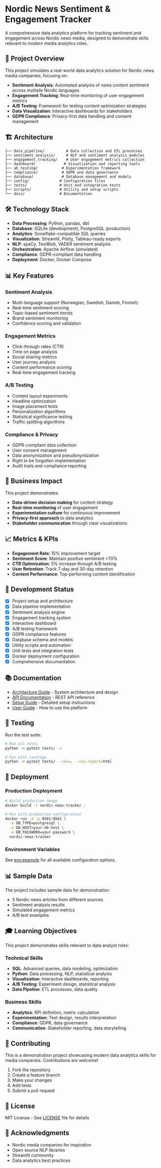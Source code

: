 # Nordic News Sentiment & Engagement Tracker

A comprehensive data analytics platform for tracking sentiment and engagement across Nordic news media, designed to demonstrate skills relevant to modern media analytics roles.

## 🎯 Project Overview

This project simulates a real-world data analytics solution for Nordic news media companies, focusing on:

- **Sentiment Analysis**: Automated analysis of news content sentiment across multiple Nordic languages
- **Engagement Tracking**: Real-time monitoring of user engagement metrics
- **A/B Testing**: Framework for testing content optimization strategies
- **Data Visualization**: Interactive dashboards for stakeholders
- **GDPR Compliance**: Privacy-first data handling and consent management

## 🏗️ Architecture

```
├── data_pipeline/          # Data collection and ETL processes
├── sentiment_analysis/     # NLP and sentiment analysis modules
├── engagement_tracking/    # User engagement metrics collection
├── dashboard/             # Visualization and reporting tools
├── ab_testing/           # Experimentation framework
├── compliance/           # GDPR and data governance
├── database/             # Database management and models
├── config/              # Configuration files
├── tests/               # Unit and integration tests
├── scripts/             # Utility and setup scripts
└── docs/                # Documentation
```

## 🛠️ Technology Stack

- **Data Processing**: Python, pandas, dbt
- **Database**: SQLite (development), PostgreSQL (production)
- **Analytics**: Snowflake-compatible SQL queries
- **Visualization**: Streamlit, Plotly, Tableau-ready exports
- **NLP**: spaCy, TextBlob, VADER sentiment analysis
- **Orchestration**: Apache Airflow (simulated)
- **Compliance**: GDPR-compliant data handling
- **Deployment**: Docker, Docker Compose

## 📊 Key Features

### Sentiment Analysis
- Multi-language support (Norwegian, Swedish, Danish, Finnish)
- Real-time sentiment scoring
- Topic-based sentiment trends
- Brand sentiment monitoring
- Confidence scoring and validation

### Engagement Metrics
- Click-through rates (CTR)
- Time on page analysis
- Social sharing metrics
- User journey analysis
- Content performance scoring
- Real-time engagement tracking

### A/B Testing
- Content layout experiments
- Headline optimization
- Image placement tests
- Personalization algorithms
- Statistical significance testing
- Traffic splitting algorithms

### Compliance & Privacy
- GDPR-compliant data collection
- User consent management
- Data anonymization and pseudonymization
- Right to be forgotten implementation
- Audit trails and compliance reporting

## 🎯 Business Impact

This project demonstrates:
- **Data-driven decision making** for content strategy
- **Real-time monitoring** of user engagement
- **Experimentation culture** for continuous improvement
- **Privacy-first approach** to data analytics
- **Stakeholder communication** through clear visualizations

## 📈 Metrics & KPIs

- **Engagement Rate**: 15% improvement target
- **Sentiment Score**: Maintain positive sentiment >70%
- **CTR Optimization**: 5% increase through A/B testing
- **User Retention**: Track 7-day and 30-day retention
- **Content Performance**: Top-performing content identification

## 🔧 Development Status

- [x] Project setup and architecture
- [x] Data pipeline implementation
- [x] Sentiment analysis engine
- [x] Engagement tracking system
- [x] Interactive dashboard
- [x] A/B testing framework
- [x] GDPR compliance features
- [x] Database schema and models
- [x] Utility scripts and automation
- [x] Unit tests and integration tests
- [x] Docker deployment configuration
- [x] Comprehensive documentation

## 📚 Documentation

- [Architecture Guide](docs/ARCHITECTURE.md) - System architecture and design
- [API Documentation](docs/API.md) - REST API reference
- [Setup Guide](docs/SETUP.md) - Detailed setup instructions
- [User Guide](docs/USER_GUIDE.md) - How to use the platform

## 🧪 Testing

Run the test suite:
```bash
# Run all tests
python -m pytest tests/ -v

# Run with coverage
python -m pytest tests/ --cov=. --cov-report=html
```

## 🚀 Deployment

### Production Deployment
```bash
# Build production image
docker build -t nordic-news-tracker .

# Run with production configuration
docker run -d -p 8501:8501 \
  -e DB_TYPE=postgresql \
  -e DB_HOST=your-db-host \
  -e DB_PASSWORD=your-password \
  nordic-news-tracker
```

### Environment Variables
See [env.example](env.example) for all available configuration options.

## 📊 Sample Data

The project includes sample data for demonstration:
- 5 Nordic news articles from different sources
- Sentiment analysis results
- Simulated engagement metrics
- A/B test examples

## 🎓 Learning Objectives

This project demonstrates skills relevant to data analyst roles:

### Technical Skills
- **SQL**: Advanced queries, data modeling, optimization
- **Python**: Data processing, NLP, statistical analysis
- **Visualization**: Interactive dashboards, reporting
- **A/B Testing**: Experiment design, statistical analysis
- **Data Pipeline**: ETL processes, data quality

### Business Skills
- **Analytics**: KPI definition, metric calculation
- **Experimentation**: Test design, results interpretation
- **Compliance**: GDPR, data governance
- **Communication**: Stakeholder reporting, data storytelling

## 🤝 Contributing

This is a demonstration project showcasing modern data analytics skills for media companies. Contributions are welcome!

1. Fork the repository
2. Create a feature branch
3. Make your changes
4. Add tests
5. Submit a pull request

## 📝 License

MIT License - See [LICENSE](LICENSE) file for details

## 🙏 Acknowledgments

- Nordic media companies for inspiration
- Open source NLP libraries
- Streamlit community
- Data analytics best practices
